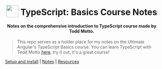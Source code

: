 <h1 align="center">
<img width="40" valign="bottom" src="https://ultimateangular.com/assets/img/categories/typescript.svg">
TypeScript: Basics Course Notes
</h1>
<h4 align="center">Notes on the comprehensive introduction to TypeScript course made by Todd Motto.</h4>

> This repo serves as a holder place for my notes on the Ultimate Angular's TypeScript Basics course. You can learn TypeScript with Tedd Motto [here](https://ultimateangular.com/courses/), try it out, it's a great course!


[Setup and install](docs/setup.md) | [Notes](docs/notes.md) | [Resources](docs/resources.md)







